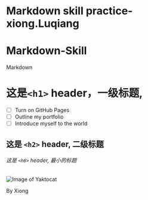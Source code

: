 # Markdown skill practice-xiong.Luqiang
# Markdown-Skill
Markdown
# 这是`<h1>` header，一级标题,
- [ ] Turn on GitHub Pages
- [ ] Outline my portfolio
- [ ] Introduce myself to the world
## 这是 `<h2>` header, 二级标题

###### 这是 `<h6>` header, 最小的标题

![Image of Yaktocat](https://octodex.github.com/images/yaktocat.png)

By Xiong


